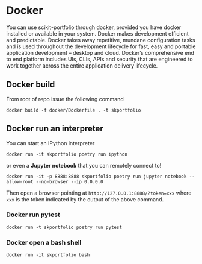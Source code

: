 # Docker

You can use scikit-portfolio through docker, provided you have docker installed or available in your system.
Docker makes development efficient and predictable. Docker takes away repetitive, mundane configuration tasks and is used throughout the development lifecycle for fast, easy and portable application development – desktop and cloud. Docker’s comprehensive end to end platform includes UIs, CLIs, APIs and security that are engineered to work together across the entire application delivery lifecycle.

## Docker build
From root of repo issue the following command

```shell
docker build -f docker/Dockerfile . -t skportfolio
```


## Docker run an interpreter
You can start an IPython interpreter

```shell
docker run -it skportfolio poetry run ipython
```

or even a **Jupyter notebook** that you can remotely connect to!

```
docker run -it -p 8888:8888 skportfolio poetry run jupyter notebook --allow-root --no-browser --ip 0.0.0.0
```

Then open a browser pointing at `http://127.0.0.1:8888/?token=xxx` where `xxx` is the token indicated by the output of the above command.

### Docker run pytest

```shell
docker run -t skportfolio poetry run pytest
```

### Docker open a bash shell

```
docker run -it skportfolio bash
```


